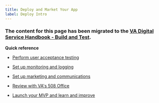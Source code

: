 ```yaml
---
title: Deploy and Market Your App
label: Deploy Intro
---
```


### The content for this page has been migrated to the <a title="go to VA Digital Service Handbook" href="https://department-of-veterans-affairs.github.io/va-digital-service-handbook/delivery/build-and-test/index.html" target="_blank">VA Digital Service Handbook - Build and Test</a>.


**Quick reference**

* <a title="go to uat" href="https://department-of-veterans-affairs.github.io/va-digital-service-handbook/resources/more/uat" target="_blank">Perform user acceptance testing</a>

* <a title="go to live service details" href="https://department-of-veterans-affairs.github.io/va-digital-service-handbook/resources/more/service-details" target="_blank">Set up monitoring and logging</a>

* <a title="go to communications" href="https://department-of-veterans-affairs.github.io/va-digital-service-handbook/resources/more/marcom" target="_blank">Set up marketing and communications</a>

* <a title="go to va 508" href="https://department-of-veterans-affairs.github.io/va-digital-service-handbook/resources/more/va508" target="_blank">Review with VA's 508 Office</a>

* <a title="go to learn and improve" href="https://department-of-veterans-affairs.github.io/va-digital-service-handbook/delivery/learn-and-improve" target="_blank">Launch your MVP and learn and improve</a>



<!--
Process:

1. [Create a launch plan](./): determine what criteria you'll use to know when you're ready to start driving live traffic to your application.

1. [Perform User Acceptance Testing](./):
1. [Set up monitoring and logging](./):
1. [Configure any alerts around saturation, error rate, latency, availability](./):
1. [Set rate limits](./):
1. [Communicate the upcoming launch](./): send information about your product out to teams like Call Centers, stakeholders, anyone else who may play a role in supporting your application once it's live. As a sample, reference the product guide that Vets.gov uses to update teams of new products launching.
1. [Schedule a walkthrough with VA's 508 Office](./): in addition to automated 508 testing, it's important to have the 508 Office walk through your application as they may be able to catch more nuanced challenges you'll want to resolve prior to launch.
1. [Launch and monitor](./):

-->